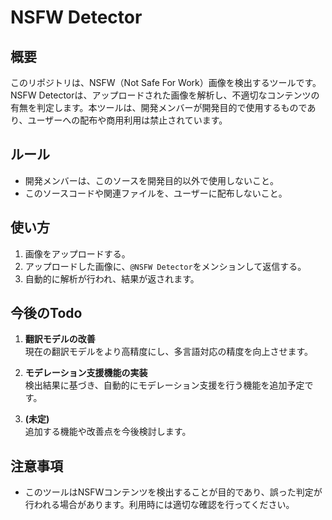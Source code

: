 # NSFW Detector

## 概要
このリポジトリは、NSFW（Not Safe For Work）画像を検出するツールです。NSFW Detectorは、アップロードされた画像を解析し、不適切なコンテンツの有無を判定します。本ツールは、開発メンバーが開発目的で使用するものであり、ユーザーへの配布や商用利用は禁止されています。

## ルール
- 開発メンバーは、このソースを開発目的以外で使用しないこと。
- このソースコードや関連ファイルを、ユーザーに配布しないこと。

## 使い方
1. 画像をアップロードする。
2. アップロードした画像に、`@NSFW Detector`をメンションして返信する。
3. 自動的に解析が行われ、結果が返されます。

## 今後のTodo
1. **翻訳モデルの改善**  
  現在の翻訳モデルをより高精度にし、多言語対応の精度を向上させます。

2. **モデレーション支援機能の実装**  
  検出結果に基づき、自動的にモデレーション支援を行う機能を追加予定です。

3. **(未定)**  
  追加する機能や改善点を今後検討します。

## 注意事項
- このツールはNSFWコンテンツを検出することが目的であり、誤った判定が行われる場合があります。利用時には適切な確認を行ってください。